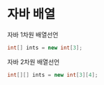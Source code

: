 # 자바 배열
자바 1차원 배열선언
```java
int[] ints = new int[3];
```

자바 2차원 배열선언
```java
int[][] ints = new int[3][4];
```